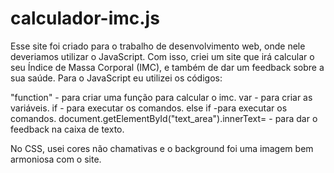 # calculador-imc.js

Esse site foi criado para o trabalho de desenvolvimento web, onde nele deveriamos utilizar o JavaScript. Com isso, criei um site que irá calcular o seu Índice de Massa Corporal (IMC), e também de dar um feedback sobre a sua saúde. Para o JavaScript eu utilizei os códigos:

"function" - para criar uma função para calcular o imc.
var - para criar as variáveis.
if - para executar os comandos.
else if -para executar os comandos.
document.getElementById("text_area").innerText= - para dar o feedback na caixa de texto.

No CSS, usei cores não chamativas e o background foi uma imagem bem armoniosa com o site.

